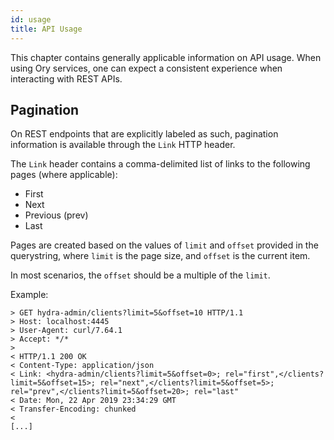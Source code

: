 ```yaml
---
id: usage
title: API Usage
---
```


This chapter contains generally applicable information on API usage. When using Ory services, one can expect a consistent experience when interacting with REST APIs.

## Pagination

On REST endpoints that are explicitly labeled as such, pagination information is available through the `Link` HTTP header.

The `Link` header contains a comma-delimited list of links to the following pages (where applicable):

- First
- Next
- Previous (prev)
- Last

Pages are created based on the values of `limit` and `offset` provided in the querystring, where `limit` is the page size, and `offset` is the current item.

In most scenarios, the `offset` should be a multiple of the `limit`.

Example:

```
> GET hydra-admin/clients?limit=5&offset=10 HTTP/1.1
> Host: localhost:4445
> User-Agent: curl/7.64.1
> Accept: */*
>
< HTTP/1.1 200 OK
< Content-Type: application/json
< Link: <hydra-admin/clients?limit=5&offset=0>; rel="first",</clients?limit=5&offset=15>; rel="next",</clients?limit=5&offset=5>; rel="prev",</clients?limit=5&offset=20>; rel="last"
< Date: Mon, 22 Apr 2019 23:34:29 GMT
< Transfer-Encoding: chunked
<
[...]
```
